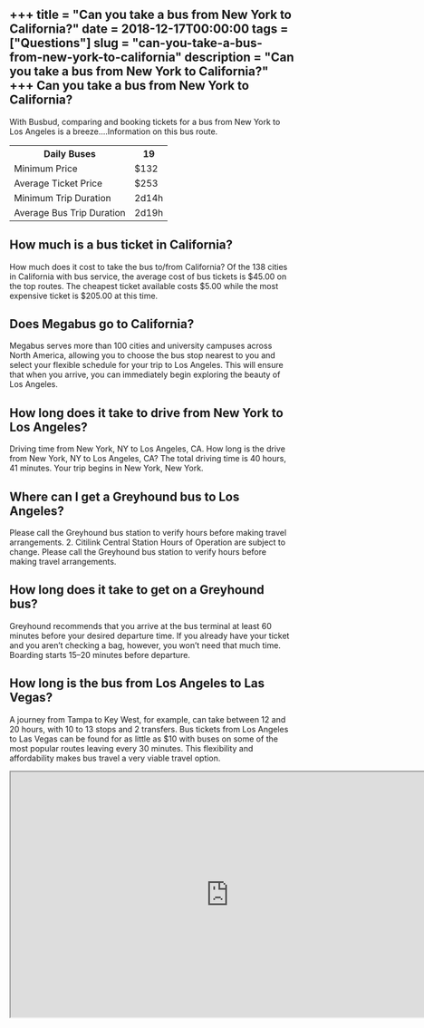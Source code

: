 +++
title = "Can you take a bus from New York to California?"
date = 2018-12-17T00:00:00
tags = ["Questions"]
slug = "can-you-take-a-bus-from-new-york-to-california"
description = "Can you take a bus from New York to California?"
+++
Can you take a bus from New York to California?
-----------------------------------------------

With Busbud, comparing and booking tickets for a bus from New York to Los Angeles is a breeze….Information on this bus route.

<table><tr><th>Daily Buses</th><th>19</th></tr><tr><td>Minimum Price</td><td>$132</td></tr><tr><td>Average Ticket Price</td><td>$253</td></tr><tr><td>Minimum Trip Duration</td><td>2d14h</td></tr><tr><td>Average Bus Trip Duration</td><td>2d19h</td></tr></table>

How much is a bus ticket in California?
---------------------------------------

How much does it cost to take the bus to/from California? Of the 138 cities in California with bus service, the average cost of bus tickets is $45.00 on the top routes. The cheapest ticket available costs $5.00 while the most expensive ticket is $205.00 at this time.

Does Megabus go to California?
------------------------------

Megabus serves more than 100 cities and university campuses across North America, allowing you to choose the bus stop nearest to you and select your flexible schedule for your trip to Los Angeles. This will ensure that when you arrive, you can immediately begin exploring the beauty of Los Angeles.

How long does it take to drive from New York to Los Angeles?
------------------------------------------------------------

Driving time from New York, NY to Los Angeles, CA. How long is the drive from New York, NY to Los Angeles, CA? The total driving time is 40 hours, 41 minutes. Your trip begins in New York, New York.

Where can I get a Greyhound bus to Los Angeles?
-----------------------------------------------

Please call the Greyhound bus station to verify hours before making travel arrangements. 2. Citilink Central Station Hours of Operation are subject to change. Please call the Greyhound bus station to verify hours before making travel arrangements.

How long does it take to get on a Greyhound bus?
------------------------------------------------

Greyhound recommends that you arrive at the bus terminal at least 60 minutes before your desired departure time. If you already have your ticket and you aren’t checking a bag, however, you won’t need that much time. Boarding starts 15–20 minutes before departure.

How long is the bus from Los Angeles to Las Vegas?
--------------------------------------------------

A journey from Tampa to Key West, for example, can take between 12 and 20 hours, with 10 to 13 stops and 2 transfers. Bus tickets from Los Angeles to Las Vegas can be found for as little as $10 with buses on some of the most popular routes leaving every 30 minutes. This flexibility and affordability makes bus travel a very viable travel option.

<iframe allow="accelerometer; autoplay; clipboard-write; encrypted-media; gyroscope; picture-in-picture" allowfullscreen="" class="__youtube_prefs__  epyt-is-override  no-lazyload" data-no-lazy="1" data-origheight="433" data-origwidth="770" data-skipgform_ajax_framebjll="" height="433" id="_ytid_89249" loading="lazy" src="https://www.youtube.com/embed/ocSLoEIt1fc?enablejsapi=1&autoplay=0&cc_load_policy=0&cc_lang_pref=&iv_load_policy=1&loop=0&modestbranding=0&rel=1&fs=1&playsinline=0&autohide=2&theme=dark&color=red&controls=1&" title="YouTube player" width="770"></iframe>